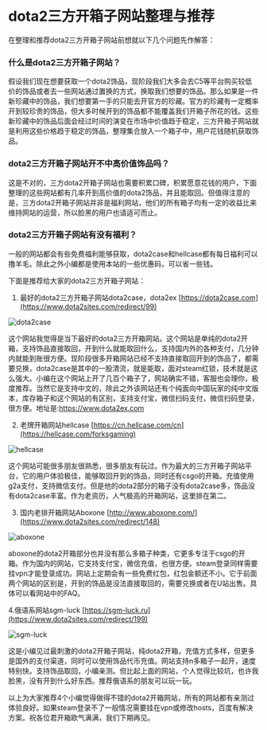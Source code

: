 # dota2三方开箱子网站整理与推荐

在整理和推荐dota2三方开箱子网站前想就以下几个问题先作解答：
### 什么是dota2三方开箱子网站？
假设我们现在想要获取一个dota2饰品，现阶段我们大多会去C5等平台购买较低价的饰品或者去一些网站通过置换的方式，换取我们想要的饰品。那么如果是一件新珍藏中的饰品，我们想要第一手的只能去开官方的珍藏。官方的珍藏有一定概率开到较珍贵的饰品，但大多时候开到的饰品都不能覆盖我们开箱子所花的钱。这些新珍藏中的饰品后面会经过时间的演变在市场中价值趋于稳定，三方开箱子网站就是利用这些价格趋于稳定的饰品，整理集合放入一个箱子中，用户花钱随机获取饰品。
### dota2三方开箱子网站开不中高价值饰品吗？
这是不对的，三方dota2开箱子网站也需要积累口碑，积累愿意花钱的用户，下面整理的这些网站都有几率开到高价值的dota2饰品，并且能取回。但值得注意的是，三方dota2开箱子网站并非是福利网站，他们的所有箱子均有一定的收益比来维持网站的运营，所以脸黑的用户也请适可而止。
### dota2三方开箱子网站有没有福利？
一般的网站都会有些免费福利能够获取，dota2case和hellcase都有每日福利可以撸羊毛。除此之外小编都是使用本站的一些优惠码，可以省一些钱。

下面是推荐给大家的dota2三方开箱子网站：

1. 最好的dota2三方开箱子网站dota2case，dota2ex [https://dota2case.com](https://www.dota2sites.com/redirect/99)

![dota2case](https://www.dota2sites.com/media/images/blog/1539872868130042506.jpg)

这个网站我觉得是当下最好的dota2三方开箱网站。这个网站是单纯的dota2开箱，支持饰品直接取回，开到什么就能取回什么，支持国内外的各种支付，几分钟内就能到账很方便。现阶段很多开箱网站已经不支持直接取回开到的饰品了，都需要兑换，dota2case是其中的一股清流，就是能取，面对steam红锁，技术就是这么强大。小编在这个网站上开了几百个箱子了，网站确实不错，客服也会理你，极度推荐。当然它是支持中文的，除此之外该网站还有个纯面向中国玩家的纯中文版本，库存箱子和这个网站的有区别，支持支付宝，微信扫码支付，微信扫码登录，很方便。地址是:https://www.dota2ex.com

2. 老牌开箱网站hellcase [https://cn.hellcase.com/cn](https://hellcase.com/forksgaming)

![hellcase](https://www.dota2sites.com/media/images/blog/1539873688013037973.jpg)

这个网站可能很多朋友很熟悉，很多朋友有玩过。作为最大的三方开箱子网站平台，它的用户体验极佳，能够取回开到的饰品，同时还有csgo的开箱。充值使用g2a支付，支持微信支付。但是他的dota2部分的箱子没有dota2case多，饰品没有dota2case丰富。作为老资历，人气极高的开箱网站，这里排在第二。

3. 国内老排开箱网站Aboxone [http://www.aboxone.com/](https://www.dota2sites.com/redirect/148)

![aboxone](https://www.dota2sites.com/media/images/blog/1539875162126089791.jpg)

aboxone的dota2开箱部分也并没有那么多箱子种类，它更多专注于csgo的开箱。作为国内的网站，它支持支付宝，微信充值，也很方便。steam登录同样需要挂vpn才能登录成功。网站上定期会有一些免费红包，红包金额还不小。它于前面两个网站的区别是，开到的饰品是没法直接取回的，需要兑换或者在U站出售。具体可以看网站中的FAQ。

4.俄语系网站sgm-luck [https://sgm-luck.ru](https://www.dota2sites.com/redirect/199)

![sgm-luck](https://www.dota2sites.com/media/images/blog/1539875661207035554.jpg)

这是小编见过最刺激的dota2开箱子网站，纯dota2开箱，充值方式多样，但更多是国外的支付渠道，同时可以使用饰品代币充值。网站支持n多箱子一起开，速度特别快。支持饰品取回，小编亲测。但比起上面的网站，个人觉得比较坑，也许我脸黑，没有开到什么好东西。推荐俄语系的朋友可以玩一玩。

以上为大家推荐4个小编觉得做得不错的dota2开箱网站，所有的网站都有亲测过体验良好。如果steam登录不了一般情况需要挂在vpn或修改hosts，百度有解决方案。祝各位君开箱欧气满满，我们下期再见。

